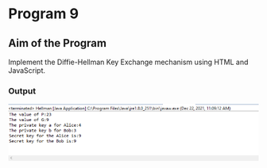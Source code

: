 # Program 9

## Aim of the Program

Implement the Diffie-Hellman Key Exchange mechanism using HTML and
JavaScript.

### Output

![output](Output_Program9.png)

